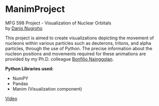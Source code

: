 # ManimProject
MFG 598 Project - Visualization of Nuclear Orbitals <br>
by [Danis Nugroho](https://www.linkedin.com/in/danis-nugroho/)

This project is aimed to create visualizations depicting the movement of nucleons within various particles such as deuterons, tritons, and alpha particles, through the use of Python. The precise information about the nucleon positions and movements required for these animations are provided by my Ph.D. colleague [Bonfilio Nainggolan](https://www.linkedin.com/in/bonfilio-nainggolan-12508415a/).

**Python Libraries used:** <br>
- NumPY
- Pandas
- Manim (Visualization component)

[Video](https://drive.google.com/file/d/15LnjzeLyul5sGSgeSgRsqBzoFtkRIfVH/view?usp=sharing)
